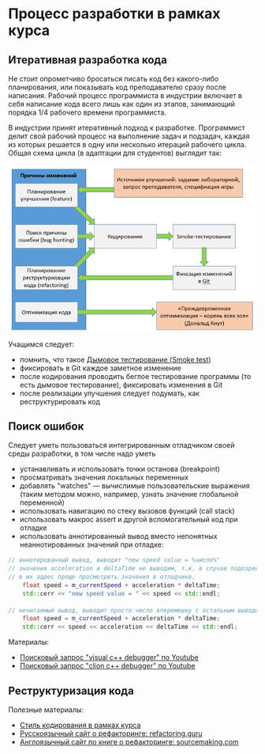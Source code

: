 # Процесс разработки в рамках курса

## Итеративная разработка кода

Не стоит опрометчиво бросаться писать код без какого-либо планирования, или показывать код преподавателю сразу после написания. Рабочий процесс программиста в индустрии включает в себя написание кода всего лишь как один из этапов, занимающий порядка 1/4 рабочего времени программиста.

В индустрии принят итеративный подход к разработке. Программист делит свой рабочий процесс на выполнение задач и подзадач, каждая из которых решается в одну или несколько итераций рабочего цикла. Общая схема цикла (в адаптации для студентов) выглядит так:

![Схема](img/student-coding-workflow.png)

Учащимся следует:

- помнить, что такое [Дымовое тестирование (Smoke test)](http://www.protesting.ru/testing/types/smoke.html)
- фиксировать в Git каждое заметное изменение
- после кодирования проводить беглое тестирование программы (то есть дымовое тестирование), фиксировать изменения в Git
- после реализации улучшения следует подумать, как реструктурировать код

## Поиск ошибок

Следует уметь пользоваться интегрированным отладчиком своей среды разработки, в том числе надо уметь

- устанавливать и использовать точки останова (breakpoint)
- просматривать значения локальных переменных
- добавлять "watches" &mdash; вычислимые пользовательские выражения (таким методом можно, например, узнать значение глобальной переменной)
- использовать навигацию по стеку вызовов функций (call stack)
- использовать макрос assert и другой вспомогательный код при отладке
- использовать аннотированный вывод вместо непонятных неаннотированных значений при отладке:

```cpp
// аннотированный вывод, выводит "new speed value = %число%"
// значения acceleration и deltaTime не выводим, т.к. в случае подозрений
// в их адрес проще просмотреть значения в отладчике.
    float speed = m_currentSpeed + acceleration * deltaTime;
    std::cerr << "new speed value = " << speed << std::endl;

// нечитаемый вывод, выводит просто число вперемешку с остальным выводом
    float speed = m_currentSpeed + acceleration * deltaTime;
    std::cerr << speed << acceleration << deltaTime << std::endl;
```

Материалы:

- [Поисковый запрос "visual c++ debugger" по Youtube](https://www.youtube.com/results?search_query=visual+c%2B%2B+debugger)
- [Поисковый запрос "clion c++ debugger" по Youtube](https://www.youtube.com/results?search_query=clion+debugger)

## Реструктуризация кода

Полезные материалы:

- [Стиль кодирования в рамках курса](cpp-style-sfml.md)
- [Русскоязычный сайт о рефакторинге: refactoring.guru](https://refactoring.guru/ru)
- [Англоязычный сайт по книге о рефакторинге: sourcemaking.com](https://sourcemaking.com/refactoring)
